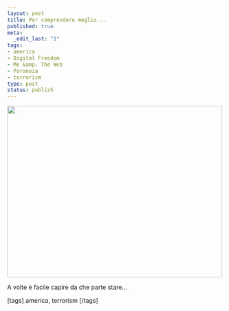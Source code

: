 ```yaml
--- 
layout: post
title: Per comprendere meglio...
published: true
meta: 
  _edit_last: "1"
tags: 
- america
- Digital Freedom
- Me &amp; The Web
- Paranoia
- terrorism
type: post
status: publish
---
```

<img src="http://www.lastknight.com/download//2008/10/patriotism.jpg" alt="" title="patriotism" width="500" height="400" class="aligncenter size-full wp-image-1068" />  
  
A volte è facile capire da che parte stare...  
  
[tags] america, terrorism [/tags] 
